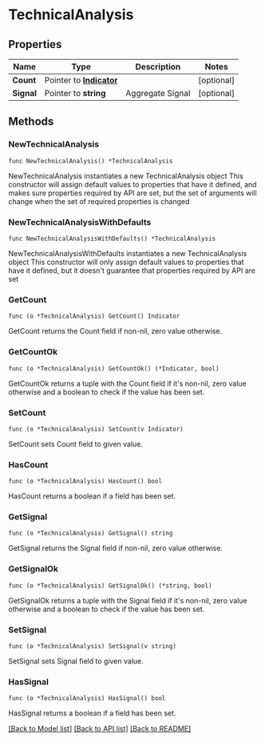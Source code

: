 # TechnicalAnalysis

## Properties

Name | Type | Description | Notes
------------ | ------------- | ------------- | -------------
**Count** | Pointer to [**Indicator**](Indicator.md) |  | [optional] 
**Signal** | Pointer to **string** | Aggregate Signal | [optional] 

## Methods

### NewTechnicalAnalysis

`func NewTechnicalAnalysis() *TechnicalAnalysis`

NewTechnicalAnalysis instantiates a new TechnicalAnalysis object
This constructor will assign default values to properties that have it defined,
and makes sure properties required by API are set, but the set of arguments
will change when the set of required properties is changed

### NewTechnicalAnalysisWithDefaults

`func NewTechnicalAnalysisWithDefaults() *TechnicalAnalysis`

NewTechnicalAnalysisWithDefaults instantiates a new TechnicalAnalysis object
This constructor will only assign default values to properties that have it defined,
but it doesn't guarantee that properties required by API are set

### GetCount

`func (o *TechnicalAnalysis) GetCount() Indicator`

GetCount returns the Count field if non-nil, zero value otherwise.

### GetCountOk

`func (o *TechnicalAnalysis) GetCountOk() (*Indicator, bool)`

GetCountOk returns a tuple with the Count field if it's non-nil, zero value otherwise
and a boolean to check if the value has been set.

### SetCount

`func (o *TechnicalAnalysis) SetCount(v Indicator)`

SetCount sets Count field to given value.

### HasCount

`func (o *TechnicalAnalysis) HasCount() bool`

HasCount returns a boolean if a field has been set.

### GetSignal

`func (o *TechnicalAnalysis) GetSignal() string`

GetSignal returns the Signal field if non-nil, zero value otherwise.

### GetSignalOk

`func (o *TechnicalAnalysis) GetSignalOk() (*string, bool)`

GetSignalOk returns a tuple with the Signal field if it's non-nil, zero value otherwise
and a boolean to check if the value has been set.

### SetSignal

`func (o *TechnicalAnalysis) SetSignal(v string)`

SetSignal sets Signal field to given value.

### HasSignal

`func (o *TechnicalAnalysis) HasSignal() bool`

HasSignal returns a boolean if a field has been set.


[[Back to Model list]](../README.md#documentation-for-models) [[Back to API list]](../README.md#documentation-for-api-endpoints) [[Back to README]](../README.md)


